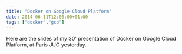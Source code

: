 ```yaml
---
title: "Docker on Google Cloud Platform"
date: 2014-06-11T12:00:00+01:00
tags: ["docker","gcp"]
---
```


Here are the slides of my 30' presentation of Docker on Google Cloud Platform, at Paris JUG yesterday.

<script async class="speakerdeck-embed" data-id="c6ef3800d3a101310a0d5612fb288a99" data-ratio="1.33333333333333" src="//speakerdeck.com/assets/embed.js"></script>
